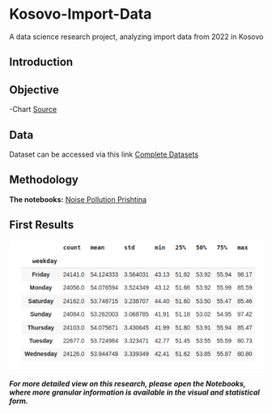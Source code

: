 # Kosovo-Import-Data
A data science research project, analyzing import data from 2022 in Kosovo

## Introduction

## Objective

-Chart [Source](https://www.electronicshub.org/noise-level-decibels-chart/)

## Data


Dataset can be accessed via this link [Complete Datasets](https://drive.google.com/file/d/1nRqAAEYAyrLrKDBOr3Dfl6yAI0aJMxnu/view?usp=sharing)

## Methodology


**The notebooks:** [Noise Pollution Prishtina](https://github.com/sepse/Noise-Pollution-Prishtina/blob/main/Noise_Pollution_HS.ipynb)

## First Results

![stats](https://github.com/sepse/Noise-Pollution-Prishtina/blob/main/Graphics/stats.png)


***For more detailed view on this research, please open the Notebooks, where more granular information is available in the visual and statistical form.***
